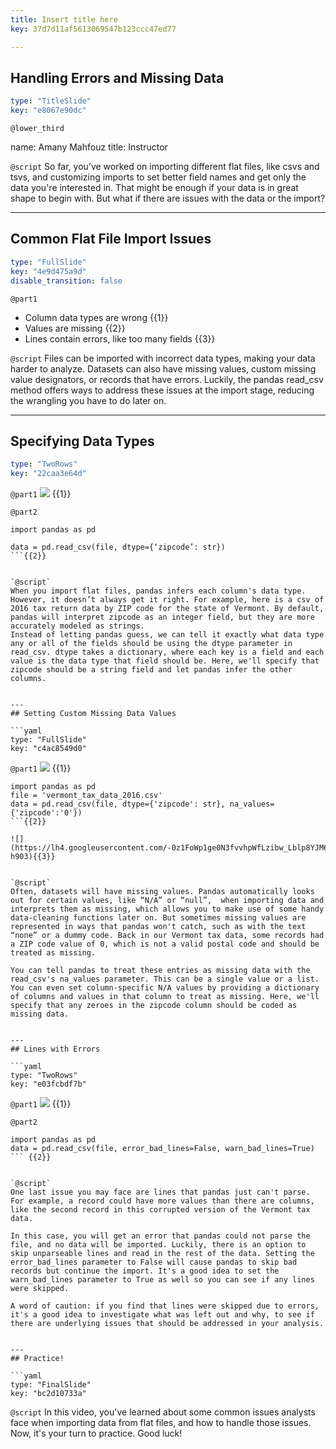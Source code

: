 ```yaml
---
title: Insert title here
key: 37d7d11af5613069547b123ccc47ed77

---
```

## Handling Errors and Missing Data

```yaml
type: "TitleSlide"
key: "e8067e90dc"
```

`@lower_third`

name: Amany Mahfouz
title: Instructor


`@script`
So far, you’ve worked on importing different flat files, like csvs and tsvs, and customizing imports to set better field names and get only the data you're interested in. That might be enough if your data is in great shape to begin with. But what if there are issues with the data or the import?


---
## Common Flat File Import Issues

```yaml
type: "FullSlide"
key: "4e9d475a9d"
disable_transition: false
```

`@part1`
* Column data types are wrong {{1}}
* Values are missing {{2}}
* Lines contain errors, like too many fields {{3}}


`@script`
Files can be imported with incorrect data types, making your data harder to analyze. Datasets can also have missing values, custom missing value designators, or records that have errors. Luckily, the pandas read_csv method offers ways to address these issues at the import stage, reducing the wrangling you have to do later on.


---
## Specifying Data Types

```yaml
type: "TwoRows"
key: "22caa3e64d"
```

`@part1`
![](https://lh6.googleusercontent.com/Jx-Tu0YVqi4Mfo5X3DSMCTm0L76o7pr3dcpagj71-8h7jck8w-XamQX0xx7EYMWqqV0EDIcBVLfOkQ=w1920-h903) {{1}}


`@part2`
```
import pandas as pd

data = pd.read_csv(file, dtype={‘zipcode’: str})
```{{2}}


`@script`
When you import flat files, pandas infers each column's data type. However, it doesn’t always get it right. For example, here is a csv of 2016 tax return data by ZIP code for the state of Vermont. By default, pandas will interpret zipcode as an integer field, but they are more accurately modeled as strings.
Instead of letting pandas guess, we can tell it exactly what data type any or all of the fields should be using the dtype parameter in read_csv. dtype takes a dictionary, where each key is a field and each value is the data type that field should be. Here, we'll specify that zipcode should be a string field and let pandas infer the other columns.


---
## Setting Custom Missing Data Values

```yaml
type: "FullSlide"
key: "c4ac8549d0"
```

`@part1`
![](https://lh6.googleusercontent.com/CC8of9zaUZp1bAdckaWfo_yl5zmWRX76OdXwCjKXqoo0BQ2TwA34fhYuE6tyOvAgLB69qz8Ddj36aQ=w1920-h903) {{1}}

```
import pandas as pd
file = 'vermont_tax_data_2016.csv'
data = pd.read_csv(file, dtype={'zipcode': str}, na_values={'zipcode':'0'})
```{{2}}

![](https://lh4.googleusercontent.com/-0z1FoWp1ge0N3fvvhpWfLzibw_Lblp8YJM6OV2hV08zRdQ0I7pC6BWBK16GX2ejJe123sCeFBEH9w=w1920-h903){{3}}


`@script`
Often, datasets will have missing values. Pandas automatically looks out for certain values, like “N/A” or “null”,  when importing data and interprets them as missing, which allows you to make use of some handy data-cleaning functions later on. But sometimes missing values are represented in ways that pandas won't catch, such as with the text “none” or a dummy code. Back in our Vermont tax data, some records had a ZIP code value of 0, which is not a valid postal code and should be treated as missing.

You can tell pandas to treat these entries as missing data with the read_csv's na_values parameter. This can be a single value or a list. You can even set column-specific N/A values by providing a dictionary of columns and values in that column to treat as missing. Here, we'll specify that any zeroes in the zipcode column should be coded as missing data.


---
## Lines with Errors

```yaml
type: "TwoRows"
key: "e03fcbdf7b"
```

`@part1`
![](https://lh5.googleusercontent.com/dbx6ZHFREHw7HtVvKtDkDfQhpVE5h5j0GWQIoK4_v3u7H1JYyCCpmEW6s0-7Evvv6lO_Of78sunbSg=w1920-h903) {{1}}


`@part2`
```
import pandas as pd
data = pd.read_csv(file, error_bad_lines=False, warn_bad_lines=True)
``` {{2}}


`@script`
One last issue you may face are lines that pandas just can't parse. For example, a record could have more values than there are columns, like the second record in this corrupted version of the Vermont tax data.

In this case, you will get an error that pandas could not parse the file, and no data will be imported. Luckily, there is an option to skip unparseable lines and read in the rest of the data. Setting the error_bad_lines parameter to False will cause pandas to skip bad records but continue the import. It's a good idea to set the warn_bad_lines parameter to True as well so you can see if any lines were skipped.

A word of caution: if you find that lines were skipped due to errors, it's a good idea to investigate what was left out and why, to see if there are underlying issues that should be addressed in your analysis.


---
## Practice!

```yaml
type: "FinalSlide"
key: "bc2d10733a"
```

`@script`
In this video, you've learned about some common issues analysts face when importing data from flat files, and how to handle those issues. Now, it's your turn to practice. Good luck!

